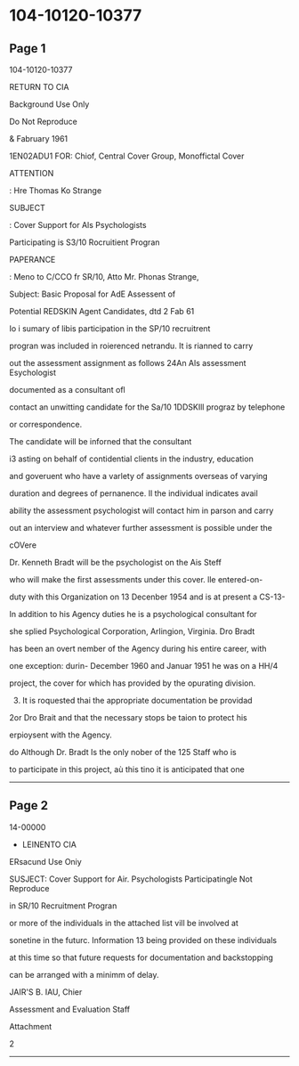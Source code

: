 # 104-10120-10377

## Page 1

104-10120-10377

RETURN TO CIA

Background Use Only

Do Not Reproduce

& Fabruary 1961

1EN02ADU1 FOR: Chiof, Central Cover Group, Monoffictal Cover

ATTENTION

: Hre Thomas Ko Strange

SUBJECT

: Cover Support for Als Psychologists

Participating is S3/10 Rocruitient Progran

PAPERANCE

: Meno to C/CCO fr SR/10, Atto Mr. Phonas Strange,

Subject: Basic Proposal for AdE Assessent of

Potential REDSKIN Agent Candidates, dtd 2 Fab 61

Io i sumary of libis participation in the SP/10 recruitrent

progran was included in roierenced netrandu. It is rianned to carry

out the assessment assignment as follows 24An Als assessment Esychologist

documented as a consultant ofl

contact an unwitting candidate for the Sa/10 1DDSKIll prograz by telephone

or correspondence.

The candidate will be inforned that the consultant

i3 asting on behalf of contidential clients in the industry, education

and goveruent who have a varlety of assignments overseas of varying

duration and degrees of pernanence. Il the individual indicates avail

ability the assessment psychologist will contact him in parson and carry

out an interview and whatever further assessment is possible under the

cOVere

Dr. Kenneth Bradt will be the psychologist on the Ais Steff

who will make the first assessments under this cover. lle entered-on-

duty with this Organization on 13 Decenber 1954 and is at present a CS-13-

In addition to his Agency duties he is a psychological consultant for

she splied Psychological Corporation, Arlingion, Virginia. Dro Bradt

has been an overt nember of the Agency during his entire career, with

one exception: durin- December 1960 and Januar 1951 he was on a HH/4

project, the cover for which has provided by the opurating division.

3. It is roquested thai the appropriate documentation be providad

2or Dro Brait and that the necessary stops be taion to protect his

erpioysent with the Agency.

do Although Dr. Bradt Is the only nober of the 125 Staff who is

to participate in this project, aù this tino it is anticipated that one

---

## Page 2

14-00000

* LEINENTO CIA

ERsacund Use Oniy

SUSJECT: Cover Support for Air. Psychologists Participatingle Not Reproduce

in SR/10 Recruitment Progran

or more of the individuals in the attached list vill be involved at

sonetine in the futurc. Information 13 being provided on these individuals

at this time so that future requests for documentation and backstopping

can be arranged with a minimm of delay.

JAIR'S B. IAU, Chier

Assessment and Evaluation Staff

Attachment

2

---

